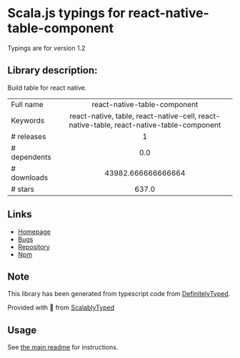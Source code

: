 
# Scala.js typings for react-native-table-component

Typings are for version 1.2

## Library description:
Build table for react native.

|                    |                 |
| ------------------ | :-------------: |
| Full name          | react-native-table-component |
| Keywords           | react-native, table, react-native-cell, react-native-table, react-native-table-component |
| # releases         | 1 |
| # dependents       | 0.0 |
| # downloads        | 43982.666666666664 |
| # stars            | 637.0 |

## Links
- [Homepage](https://github.com/Gil2015/react-native-table-component#readme)
- [Bugs](https://github.com/Gil2015/react-native-table-component/issues)
- [Repository](https://github.com/Gil2015/react-native-table-component)
- [Npm](https://www.npmjs.com/package/react-native-table-component)
    


## Note
This library has been generated from typescript code from [DefinitelyTyped](https://definitelytyped.org).

Provided with :purple_heart: from [ScalablyTyped](https://github.com/oyvindberg/ScalablyTyped)

## Usage
See [the main readme](../../readme.md) for instructions.


